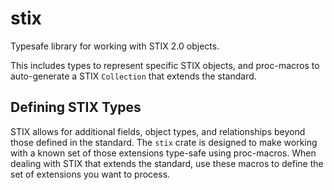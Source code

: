 # stix

Typesafe library for working with STIX 2.0 objects.

This includes types to represent specific STIX objects, and proc-macros to auto-generate a STIX `Collection` that extends the standard.

## Defining STIX Types

STIX allows for additional fields, object types, and relationships beyond those defined in the standard.
The `stix` crate is designed to make working with a known set of those extensions type-safe using proc-macros.
When dealing with STIX that extends the standard, use these macros to define the set of extensions you want to process.

